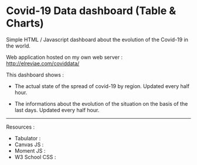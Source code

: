# Covid-19 Data dashboard (Table & Charts)
Simple HTML / Javascript dashboard about the evolution of the Covid-19 in the world.

Web application hosted on my own web server :
http://elreviae.com/coviddata/

This dashboard shows :
- The actual state of the spread of covid-19 by region. Updated every half hour.

- The informations about the evolution of the situation on the basis of the last days. Updated every half hour.


----------------------
Resources :

- Tabulator :
- Canvas JS :
- Moment JS :
- W3 School CSS : 
